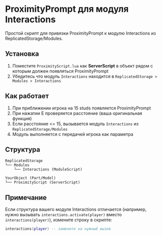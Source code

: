 # ProximityPrompt для модуля Interactions

Простой скрипт для привязки ProximityPrompt к модулю Interactions из ReplicatedStorage/Modules.

## Установка

1. Поместите `ProximityScript.lua` как **ServerScript** в объект рядом с которым должен появляться ProximityPrompt
2. Убедитесь что модуль `Interactions` находится в `ReplicatedStorage > Modules > Interactions`

## Как работает

1. При приближении игрока на 15 studs появляется ProximityPrompt
2. При нажатии E проверяется расстояние (ваша оригинальная функция)
3. Если расстояние <= 15, вызывается модуль `Interactions` из `ReplicatedStorage/Modules`
4. Модуль выполняется с передачей игрока как параметра

## Структура

```
ReplicatedStorage
└── Modules
    └── Interactions (ModuleScript)

YourObject (Part/Model)
└── ProximityScript (ServerScript)
```

## Примечание

Если структура вашего модуля Interactions отличается (например, нужно вызывать `interactions.activate(player)` вместо `interactions(player)`), измените строку в скрипте:

```lua
interactions(player) -- замените на нужный вызов
```